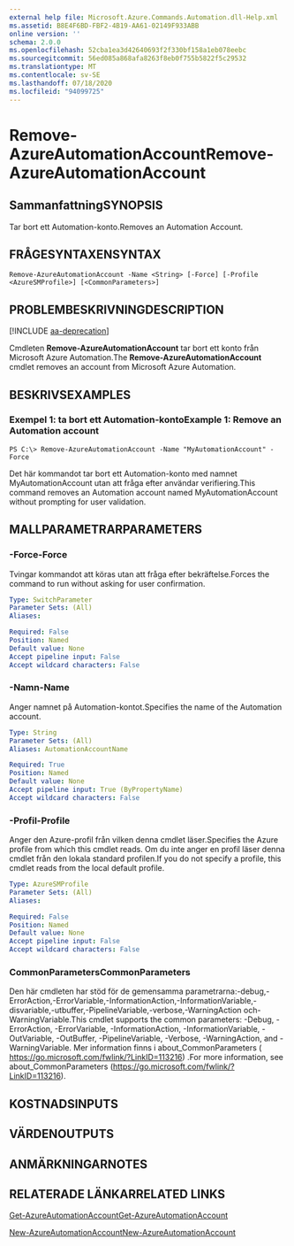 ```yaml
---
external help file: Microsoft.Azure.Commands.Automation.dll-Help.xml
ms.assetid: B8E4F6BD-FBF2-4B19-AA61-02149F933ABB
online version: ''
schema: 2.0.0
ms.openlocfilehash: 52cba1ea3d42640693f2f330bf158a1eb078eebc
ms.sourcegitcommit: 56ed085a868afa8263f8eb0f755b5822f5c29532
ms.translationtype: MT
ms.contentlocale: sv-SE
ms.lasthandoff: 07/18/2020
ms.locfileid: "94099725"
---
```

# <span data-ttu-id="11489-101">Remove-AzureAutomationAccount</span><span class="sxs-lookup"><span data-stu-id="11489-101">Remove-AzureAutomationAccount</span></span>

## <span data-ttu-id="11489-102">Sammanfattning</span><span class="sxs-lookup"><span data-stu-id="11489-102">SYNOPSIS</span></span>

<span data-ttu-id="11489-103">Tar bort ett Automation-konto.</span><span class="sxs-lookup"><span data-stu-id="11489-103">Removes an Automation Account.</span></span>

## <span data-ttu-id="11489-104">FRÅGESYNTAXEN</span><span class="sxs-lookup"><span data-stu-id="11489-104">SYNTAX</span></span>

```
Remove-AzureAutomationAccount -Name <String> [-Force] [-Profile <AzureSMProfile>] [<CommonParameters>]
```

## <span data-ttu-id="11489-105">PROBLEMBESKRIVNING</span><span class="sxs-lookup"><span data-stu-id="11489-105">DESCRIPTION</span></span>

[!INCLUDE [aa-deprecation](../include/aa-deprecation.md)]

<span data-ttu-id="11489-106">Cmdleten **Remove-AzureAutomationAccount** tar bort ett konto från Microsoft Azure Automation.</span><span class="sxs-lookup"><span data-stu-id="11489-106">The **Remove-AzureAutomationAccount** cmdlet removes an account from Microsoft Azure Automation.</span></span>

## <span data-ttu-id="11489-107">BESKRIVS</span><span class="sxs-lookup"><span data-stu-id="11489-107">EXAMPLES</span></span>

### <span data-ttu-id="11489-108">Exempel 1: ta bort ett Automation-konto</span><span class="sxs-lookup"><span data-stu-id="11489-108">Example 1: Remove an Automation account</span></span>
```
PS C:\> Remove-AzureAutomationAccount -Name "MyAutomationAccount" -Force
```

<span data-ttu-id="11489-109">Det här kommandot tar bort ett Automation-konto med namnet MyAutomationAccount utan att fråga efter användar verifiering.</span><span class="sxs-lookup"><span data-stu-id="11489-109">This command removes an Automation account named MyAutomationAccount without prompting for user validation.</span></span>

## <span data-ttu-id="11489-110">MALLPARAMETRAR</span><span class="sxs-lookup"><span data-stu-id="11489-110">PARAMETERS</span></span>

### <span data-ttu-id="11489-111">-Force</span><span class="sxs-lookup"><span data-stu-id="11489-111">-Force</span></span>
<span data-ttu-id="11489-112">Tvingar kommandot att köras utan att fråga efter bekräftelse.</span><span class="sxs-lookup"><span data-stu-id="11489-112">Forces the command to run without asking for user confirmation.</span></span>

```yaml
Type: SwitchParameter
Parameter Sets: (All)
Aliases: 

Required: False
Position: Named
Default value: None
Accept pipeline input: False
Accept wildcard characters: False
```

### <span data-ttu-id="11489-113">-Namn</span><span class="sxs-lookup"><span data-stu-id="11489-113">-Name</span></span>
<span data-ttu-id="11489-114">Anger namnet på Automation-kontot.</span><span class="sxs-lookup"><span data-stu-id="11489-114">Specifies the name of the Automation account.</span></span>

```yaml
Type: String
Parameter Sets: (All)
Aliases: AutomationAccountName

Required: True
Position: Named
Default value: None
Accept pipeline input: True (ByPropertyName)
Accept wildcard characters: False
```

### <span data-ttu-id="11489-115">-Profil</span><span class="sxs-lookup"><span data-stu-id="11489-115">-Profile</span></span>
<span data-ttu-id="11489-116">Anger den Azure-profil från vilken denna cmdlet läser.</span><span class="sxs-lookup"><span data-stu-id="11489-116">Specifies the Azure profile from which this cmdlet reads.</span></span>
<span data-ttu-id="11489-117">Om du inte anger en profil läser denna cmdlet från den lokala standard profilen.</span><span class="sxs-lookup"><span data-stu-id="11489-117">If you do not specify a profile, this cmdlet reads from the local default profile.</span></span>

```yaml
Type: AzureSMProfile
Parameter Sets: (All)
Aliases: 

Required: False
Position: Named
Default value: None
Accept pipeline input: False
Accept wildcard characters: False
```

### <span data-ttu-id="11489-118">CommonParameters</span><span class="sxs-lookup"><span data-stu-id="11489-118">CommonParameters</span></span>
<span data-ttu-id="11489-119">Den här cmdleten har stöd för de gemensamma parametrarna:-debug,-ErrorAction,-ErrorVariable,-InformationAction,-InformationVariable,-disvariable,-utbuffer,-PipelineVariable,-verbose,-WarningAction och-WarningVariable.</span><span class="sxs-lookup"><span data-stu-id="11489-119">This cmdlet supports the common parameters: -Debug, -ErrorAction, -ErrorVariable, -InformationAction, -InformationVariable, -OutVariable, -OutBuffer, -PipelineVariable, -Verbose, -WarningAction, and -WarningVariable.</span></span> <span data-ttu-id="11489-120">Mer information finns i about_CommonParameters ( https://go.microsoft.com/fwlink/?LinkID=113216) .</span><span class="sxs-lookup"><span data-stu-id="11489-120">For more information, see about_CommonParameters (https://go.microsoft.com/fwlink/?LinkID=113216).</span></span>

## <span data-ttu-id="11489-121">KOSTNADS</span><span class="sxs-lookup"><span data-stu-id="11489-121">INPUTS</span></span>

## <span data-ttu-id="11489-122">VÄRDEN</span><span class="sxs-lookup"><span data-stu-id="11489-122">OUTPUTS</span></span>

## <span data-ttu-id="11489-123">ANMÄRKNINGAR</span><span class="sxs-lookup"><span data-stu-id="11489-123">NOTES</span></span>

## <span data-ttu-id="11489-124">RELATERADE LÄNKAR</span><span class="sxs-lookup"><span data-stu-id="11489-124">RELATED LINKS</span></span>

[<span data-ttu-id="11489-125">Get-AzureAutomationAccount</span><span class="sxs-lookup"><span data-stu-id="11489-125">Get-AzureAutomationAccount</span></span>](./Get-AzureAutomationAccount.md)

[<span data-ttu-id="11489-126">New-AzureAutomationAccount</span><span class="sxs-lookup"><span data-stu-id="11489-126">New-AzureAutomationAccount</span></span>](./New-AzureAutomationAccount.md)


